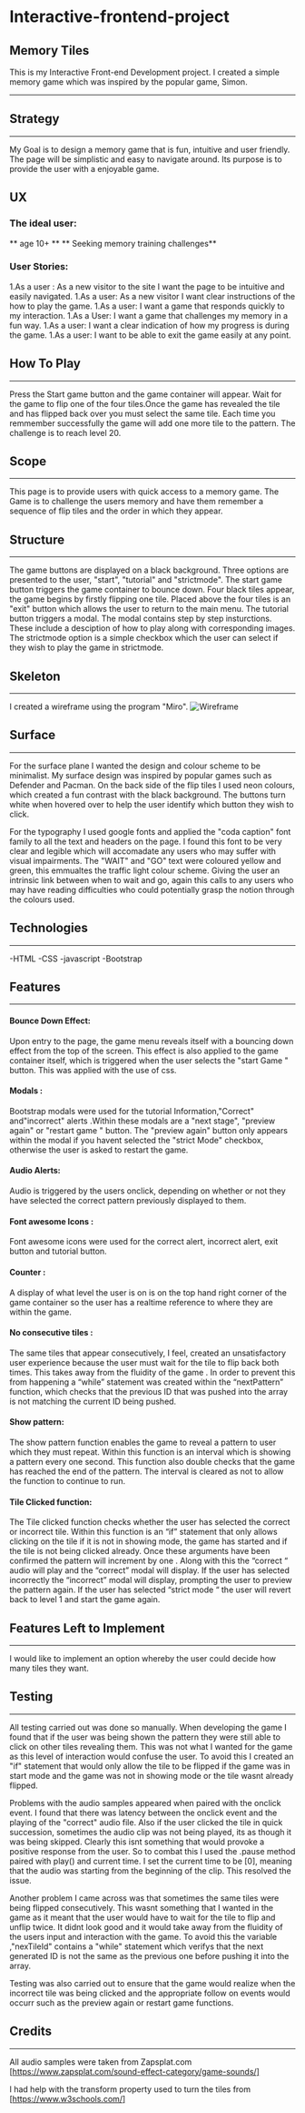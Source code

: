 # Interactive-frontend-project
 ## Memory Tiles
 
 This is my Interactive Front-end Development project. I created a simple memory game which was inspired by the popular game, Simon. 
 
 ---
 
 
## Strategy 
---

My Goal is to design a memory game that is fun, intuitive and user friendly. The page will be simplistic and easy to navigate around. 
Its purpose is to provide the user with a enjoyable game. 

## UX 
### The ideal user:
** age 10+ **
** Seeking memory training challenges**

### User Stories:
1.As a user : As a new visitor to the site I want the page to be intuitive and  easily navigated.
1.As a user: As a new visitor I want clear instructions of the how to play the game. 
1.As a user: I want a game that responds quickly to my interaction.
1.As a User: I want a game that challenges my memory in a fun way. 
1.As a user: I want a clear indication of how my progress is during the game. 
1.As a user: I want to be able to exit the game easily at any point.


## How To Play
---
Press the Start game button and the game container will appear. Wait for the game to flip one of the four tiles.Once the game has revealed the tile and has flipped back over you must select the same tile.  Each time you remmember successfully the game will add one more tile to the pattern. The challenge is to reach level 20. 
## Scope 
---
This page is to provide users with quick access to a memory game. The Game is to challenge the users memory and have them remember a sequence of flip tiles and the order in which they appear. 

## Structure
---
The game buttons are displayed on a black background. Three options are presented to the user, "start", "tutorial" and "strictmode". 
The start game button triggers the game container to bounce down. Four black tiles appear, the game begins by firstly flipping one tile. Placed above the four tiles is an "exit" button which allows the user to return to the main menu. 
The tutorial button triggers a modal. The modal contains step by step insturctions. These include a desciption of how to play along with corresponding images. 
The strictmode option is a simple checkbox which the user can select if they wish to play the game in strictmode. 

## Skeleton
---
I created a wireframe using the program "Miro". 
![Wireframe](https://drive.google.com/open?id=1hGU1HIeD9XOk89q3y4HsiNTwUkI7BA-t)


## Surface
---
For the surface plane I wanted the design and colour scheme to be minimalist. My surface design was inspired by popular games such as Defender and Pacman. On the back side of the flip tiles I used neon colours, which created a fun contrast with the black background. The buttons turn white when hovered over to help the user identify which button they wish to click. 

For the typography I used google fonts and applied  the "coda caption" font family to all the text and headers on the page. I found this font  to be very clear and legible which will accomadate any users who may suffer with visual impairments. 
The "WAIT" and "GO" text were coloured yellow and green, this emmualtes the traffic light colour scheme. Giving the user an intrinsic link between when to wait and go, again this calls to any users who may have reading difficulties who could potentially grasp the notion through the colours used. 

## Technologies
---
-HTML
-CSS
-javascript
-Bootstrap

## Features 
---

#### Bounce Down Effect:
Upon entry to the page, the game menu reveals itself with a bouncing down effect from the top of the screen. 
This effect is also applied to the game container itself, which is triggered when the user selects the "start Game " button. 
This was applied with the use of css. 

#### Modals :
Bootstrap modals were used for the tutorial Information,"Correct" and"incorrect" alerts .Within these modals are a "next stage", "preview again" or "restart game " button. The "preview again" button only appears within the modal if you havent selected the "strict Mode" checkbox, otherwise the user is asked to restart the game. 

#### Audio Alerts:
Audio is triggered by the users onclick, depending on whether or not they have selected the correct pattern previously displayed to them. 

#### Font awesome Icons :
Font awesome icons were used for the correct alert, incorrect alert, exit button and tutorial button. 

#### Counter :
A display of what level the user is on is on the top hand right corner of the game container so the user has a realtime reference to where they are within the game. 

#### No consecutive tiles : 
The same tiles that appear consecutively, I feel, created an unsatisfactory user experience because the user must wait for the tile to flip back both times. This takes away from the fluidity of the game . In order to prevent this from happening a “while” statement was created within the “nextPattern” function, which checks that the previous ID that was pushed into the array is not matching the current ID being pushed.  

#### Show pattern:
The show pattern function enables the game to reveal a pattern to user which they must repeat. Within this function is an interval which is showing a pattern every one second. This function also  double checks that the game has reached the end of the pattern. The interval is cleared as not to allow the function to continue to run. 

#### Tile Clicked function: 
The Tile clicked function checks whether the user has selected the correct or incorrect tile. 
Within this function is an “if” statement that only allows clicking on the tile if it is not in showing mode, the game has started and if the tile is not being clicked already. Once these arguments have been confirmed the pattern will increment by one . Along with this the “correct “ audio will play and the “correct” modal will display.  If the user has selected incorrectly  the “incorrect” modal will display, prompting the user to preview the pattern again. If the user has selected “strict mode “ the user will revert back to level 1 and start the game again. 


## Features Left to Implement
---
I would like to implement an option whereby the user could decide how many tiles they want. 


## Testing
---
All testing carried out was done so manually. When developing the game I found that if the user was being shown the pattern they were still able to click on other tiles revealing them. This was not what I wanted for the game as this level of interaction would confuse the user. To avoid this I created an "if" statement that would only allow the tile to be flipped if the game was in start mode and the game was not in showing mode or the tile wasnt already flipped.

Problems with the audio samples appeared when paired with the onclick event. I found that there was latency between the onclick event and the playing of the "correct" audio file. Also if the user clicked the tile in quick succession, sometimes the audio clip was not being played, its as though it was being skipped.  Clearly this isnt something that would provoke a positive response from the user. So to combat this I used the .pause method paired with play() and current time. I set the current time to be [0], meaning that the audio  was starting from the beginning of the clip. This resolved the issue. 

Another problem I came across was that sometimes the same tiles were being flipped consecutively. This wasnt something that I wanted in the game as it meant that the user would have to wait for the tile to flip and unflip twice. It didnt look good and it would take away from the fluidity of the users input and interaction with the game. To avoid this the  variable ,"nexTileId" contains a "while" statement which verifys that the next generated ID is not the same as the previous one before pushing it into the array. 

Testing was also carried out to ensure that the game would realize when the incorrect tile was being clicked and the appropriate follow on events would occurr such as the preview again or restart game functions. 



## Credits 
---
All audio samples were taken from Zapsplat.com [https://www.zapsplat.com/sound-effect-category/game-sounds/]

 I had help with the transform property used to turn the tiles from [https://www.w3schools.com/]
 
 








